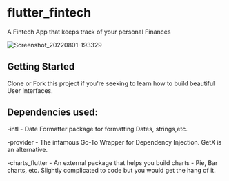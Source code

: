 # flutter_fintech

A Fintech App that keeps track of your personal Finances

![Screenshot_20220801-193329](https://user-images.githubusercontent.com/66758017/182220776-b42f4178-9475-41a6-897d-ce6323b5542d.jpg)

## Getting Started

Clone or Fork this project if you're seeking to learn how to build beautiful User Interfaces.

## Dependencies used:
-intl - Date Formatter package for formatting Dates, strings,etc.

-provider - The infamous Go-To Wrapper for Dependency Injection. GetX is an alternative.

-charts_flutter - An external package that helps you build charts - Pie, Bar charts, etc. Slightly complicated to code but you would get the hang of it.